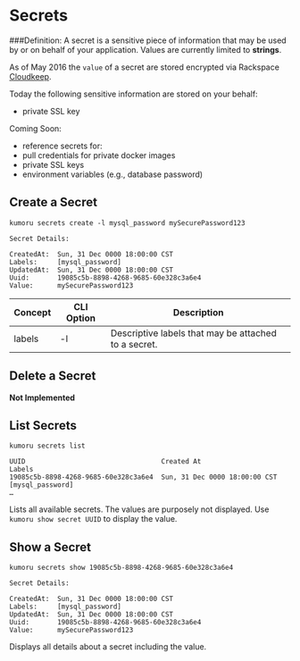 # Secrets

###Definition:
A secret is a sensitive piece of information that may be used by or on behalf of your application. Values are currently limited to **strings**.

As of May 2016 the `value` of a secret are stored encrypted via Rackspace [Cloudkeep](https://developer.rackspace.com/docs/cloud-keep/v1/developer-guide/#document-getting-started).

Today the following sensitive information are stored on your behalf:

- private SSL key

Coming Soon:

- reference secrets for:
 - pull credentials for private docker images
 - private SSL keys
 - environment variables (e.g., database password)

## Create a Secret

```shell
kumoru secrets create -l mysql_password mySecurePassword123

Secret Details:

CreatedAt:  Sun, 31 Dec 0000 18:00:00 CST
Labels:     [mysql_password]
UpdatedAt:  Sun, 31 Dec 0000 18:00:00 CST
Uuid:       19085c5b-8898-4268-9685-60e328c3a6e4
Value:      mySecurePassword123
```

Concept | CLI Option | Description
------- | ---------- | -----------
labels  | -l | Descriptive labels that may be attached to a secret.

## Delete a Secret

**Not Implemented**

## List Secrets

```shell
kumoru secrets list

UUID                                  Created At                     Labels
19085c5b-8898-4268-9685-60e328c3a6e4  Sun, 31 Dec 0000 18:00:00 CST  [mysql_password]
…
```

Lists all available secrets. The values are purposely not displayed. Use `kumoru show secret UUID` to display the value.

## Show a Secret

```shell
kumoru secrets show 19085c5b-8898-4268-9685-60e328c3a6e4

Secret Details:

CreatedAt:  Sun, 31 Dec 0000 18:00:00 CST
Labels:     [mysql_password]
UpdatedAt:  Sun, 31 Dec 0000 18:00:00 CST
Uuid:       19085c5b-8898-4268-9685-60e328c3a6e4
Value:      mySecurePassword123
```

Displays all details about a secret including the value.

